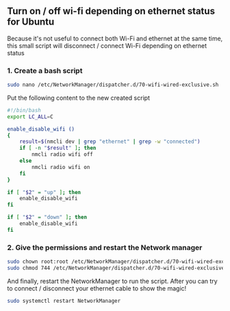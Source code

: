 
## Turn on / off wi-fi depending on ethernet status for Ubuntu

Because it's not useful to connect both Wi-Fi and ethernet at the same time, this small script will disconnect / connect Wi-Fi depending on ethernet status

### 1. Create a bash script

```bash
sudo nano /etc/NetworkManager/dispatcher.d/70-wifi-wired-exclusive.sh
```

Put the following content to the new created script

```bash
#!/bin/bash
export LC_ALL=C

enable_disable_wifi ()
{
    result=$(nmcli dev | grep "ethernet" | grep -w "connected")
    if [ -n "$result" ]; then
        nmcli radio wifi off
    else
        nmcli radio wifi on
    fi
}

if [ "$2" = "up" ]; then
    enable_disable_wifi
fi

if [ "$2" = "down" ]; then
    enable_disable_wifi
fi
```

### 2. Give the permissions and restart the Network manager

```bash
sudo chown root:root /etc/NetworkManager/dispatcher.d/70-wifi-wired-exclusive.sh
sudo chmod 744 /etc/NetworkManager/dispatcher.d/70-wifi-wired-exclusive.sh
```

And finally, restart the NetworkManager to run the script. After you can try to connect / disconnect your ethernet cable to show the magic!

```bash
sudo systemctl restart NetworkManager
```

